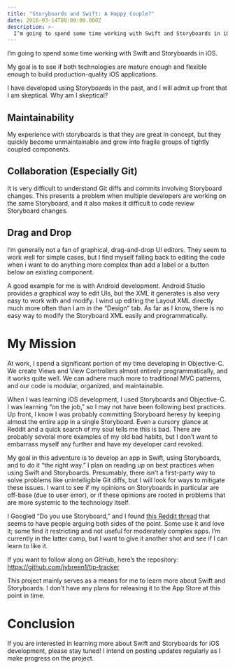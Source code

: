 ```yaml
---
title: "Storyboards and Swift: A Happy Couple?"
date: 2016-03-14T00:00:00.000Z
description: >-
  I’m going to spend some time working with Swift and Storyboards in iOS.
---
```


I’m going to spend some time working with Swift and Storyboards in iOS.

My goal is to see if both technologies are mature enough and flexible enough to build production-quality iOS applications.

I have developed using Storyboards in the past, and I will admit up front that I am skeptical. Why am I skeptical?

## Maintainability

My experience with storyboards is that they are great in concept, but they quickly become unmaintainable and grow into fragile groups of tightly coupled components.

## Collaboration (Especially Git)

It is very difficult to understand Git diffs and commits involving Storyboard changes. This presents a problem when multiple developers are working on the same Storyboard, and it also makes it difficult to code review Storyboard changes.

## Drag and Drop

I’m generally not a fan of graphical, drag-and-drop UI editors. They seem to work well for simple cases, but I find myself falling back to editing the code when i want to do anything more complex than add a label or a button below an existing component.

A good example for me is with Android development. Android Studio provides a graphical way to edit UIs, but the XML it generates is also very easy to work with and modify. I wind up editing the Layout XML directly much more often than I am in the “Design” tab. As far as I know, there is no easy way to modify the Storyboard XML easily and programmatically.

# My Mission

At work, I spend a significant portion of my time developing in Objective-C. We create Views and View Controllers almost entirely programmatically, and it works quite well. We can adhere much more to traditional MVC patterns, and our code is modular, organized, and maintainable.

When I was learning iOS development, I used Storyboards and Objective-C. I was learning “on the job,” so I may not have been following best practices. Up front, I know I was probably committing Storyboard heresy by keeping almost the entire app in a single Storyboard. Even a cursory glance at Reddit and a quick search of my soul tells me this is bad. There are probably several more examples of my old bad habits, but I don’t want to embarrass myself any further and have my developer card revoked.

My goal in this adventure is to develop an app in Swift, using Storyboards, and to do it “the right way.” I plan on reading up on best practices when using Swift and Storyboards. Presumably, there isn’t a first-party way to solve problems like unintelligible Git diffs, but I will look for ways to mitigate these issues. I want to see if my opinions on Storyboards in particular are off-base (due to user error), or if these opinions are rooted in problems that are more systemic to the technology itself.

I Googled “Do you use Storyboard,” and I found [this Reddit thread](https://www.reddit.com/r/iOSProgramming/comments/1c5dno/do_you_use_storyboards/) that seems to have people arguing both sides of the point. Some use it and love it; some find it restricting and not useful for moderately complex apps. I’m currently in the latter camp, but I want to give it another shot and see if I can learn to like it.

If you want to follow along on GitHub, here’s the repository: https://github.com/jvbreen1/tip-tracker

This project mainly serves as a means for me to learn more about Swift and Storyboards. I don’t have any plans for releasing it to the App Store at this point in time.

# Conclusion

If you are interested in learning more about Swift and Storyboards for iOS development, please stay tuned! I intend on posting updates regularly as I make progress on the project.
